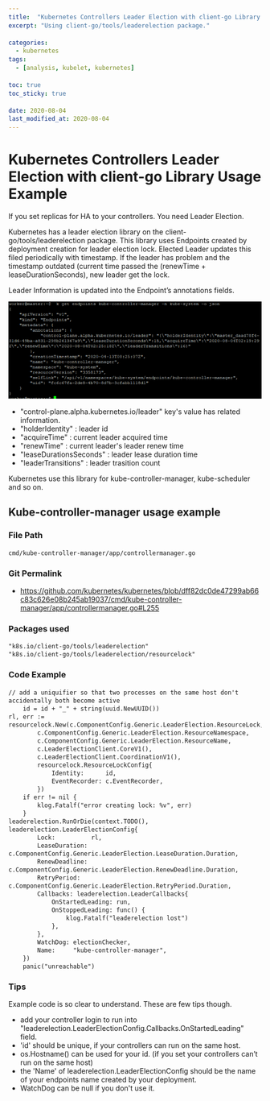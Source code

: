 ```yaml
---
title:  "Kubernetes Controllers Leader Election with client-go Library Usage Example"
excerpt: "Using client-go/tools/leaderelection package."

categories:
  - kubernetes
tags:
  - [analysis, kubelet, kubernetes]

toc: true
toc_sticky: true
 
date: 2020-08-04
last_modified_at: 2020-08-04
---
```

# Kubernetes Controllers Leader Election with client-go Library Usage Example
If you set replicas for HA to your controllers. You need Leader Election.

Kubernetes has a leader election library on the client-go/tools/leaderelection package. This library uses Endpoints created by deployment creation for leader election lock. Elected Leader updates this filed periodically with timestamp. If the leader has problem and the timestamp outdated (current time passed the (renewTime + leaseDurationSeconds), new leader get the lock.

Leader Information is updated into the Endpoint’s annotations fields.

![kubernetes kube-controller-manager endpoints describe](/assets/img/kubernetes/2020-12-23-18-44-04.png)

- "control-plane.alpha.kubernetes.io/leader" key's value has related information.
- "holderIdentity" : leader id
- "acquireTime" : current leader acquired time
- "renewTime" : current leader's leader renew time
- "leaseDurationsSeconds" : leader lease duration time
- "leaderTransitions" : leader trasition count

Kubernetes use this library for kube-controller-manager, kube-scheduler and so on.

## Kube-controller-manager usage example
### File Path
```
cmd/kube-controller-manager/app/controllermanager.go
```

### Git Permalink
- https://github.com/kubernetes/kubernetes/blob/dff82dc0de47299ab66c83c626e08b245ab19037/cmd/kube-controller-manager/app/controllermanager.go#L255

### Packages used
```
"k8s.io/client-go/tools/leaderelection"
"k8s.io/client-go/tools/leaderelection/resourcelock"
```

### Code Example
```
// add a uniquifier so that two processes on the same host don't accidentally both become active
    id = id + "_" + string(uuid.NewUUID())
rl, err := resourcelock.New(c.ComponentConfig.Generic.LeaderElection.ResourceLock,
        c.ComponentConfig.Generic.LeaderElection.ResourceNamespace,
        c.ComponentConfig.Generic.LeaderElection.ResourceName,
        c.LeaderElectionClient.CoreV1(),
        c.LeaderElectionClient.CoordinationV1(),
        resourcelock.ResourceLockConfig{
            Identity:      id,
            EventRecorder: c.EventRecorder,
        })
    if err != nil {
        klog.Fatalf("error creating lock: %v", err)
    }
leaderelection.RunOrDie(context.TODO(), leaderelection.LeaderElectionConfig{
        Lock:          rl,
        LeaseDuration: c.ComponentConfig.Generic.LeaderElection.LeaseDuration.Duration,
        RenewDeadline: c.ComponentConfig.Generic.LeaderElection.RenewDeadline.Duration,
        RetryPeriod:   c.ComponentConfig.Generic.LeaderElection.RetryPeriod.Duration,
        Callbacks: leaderelection.LeaderCallbacks{
            OnStartedLeading: run,
            OnStoppedLeading: func() {
                klog.Fatalf("leaderelection lost")
            },
        },
        WatchDog: electionChecker,
        Name:     "kube-controller-manager",
    })
    panic("unreachable")
```

### Tips
Example code is so clear to understand. These are few tips though.

- add your controller login to run into "leaderelection.LeaderElectionConfig.Callbacks.OnStartedLeading" field.
- 'id' should be unique, if your controllers can run on the same host.
- os.Hostname() can be used for your id. (if you set your controllers can’t run on the same host)
- the 'Name' of leaderelection.LeaderElectionConfig should be the name of your endpoints name created by your deployment.
- WatchDog can be null if you don't use it.